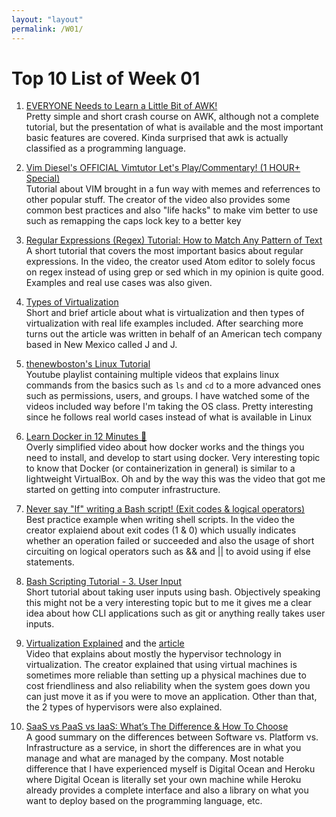 ```yaml
---
layout: "layout"
permalink: /W01/
---
```


# Top 10 List of Week 01

1. [EVERYONE Needs to Learn a Little Bit of AWK!](https://www.youtube.com/watch?v=jJ02kEETw70)<br>
Pretty simple and short crash course on AWK, although not a complete tutorial, but the presentation of what is available and the most important basic features are covered. Kinda surprised that awk is actually classified as a programming language.

2. [Vim Diesel's OFFICIAL Vimtutor Let's Play/Commentary! (1 HOUR+ Special)](https://youtu.be/d8XtNXutVto)<br>
Tutorial about VIM brought in a fun way with memes and referrences to other popular stuff. The creator of the video also provides some common best practices and also "life hacks" to make vim better to use such as remapping the caps lock key to a better key

3. [Regular Expressions (Regex) Tutorial: How to Match Any Pattern of Text
](https://www.youtube.com/watch?v=sa-TUpSx1JA)<br>
A short tutorial that covers the most important basics about regular expressions.
In the video, the creator used Atom editor to solely focus on regex instead of using
grep or sed which in my opinion is quite good. Examples and real use cases was also given. 

4. [Types of Virtualization](https://jandjtech.com/managed-service/virtualization/seven-different-types-of-virtualization/)<br>
Short and brief article about what is virtualization and then types of virtualization with real life examples included. After searching more turns out the article was written in behalf of an American tech company based in New Mexico called J and J.

5. [thenewboston's Linux Tutorial](https://www.youtube.com/watch?v=HjuHHI60s44&list=PL6gx4Cwl9DGCkg2uj3PxUWhMDuTw3VKjM)<br>
Youtube playlist containing multiple videos that explains linux commands from the basics such as `ls` and `cd` to a more advanced ones such as permissions, users, and groups. I have watched some of the videos included way before I'm taking the OS class. Pretty interesting since he follows real world cases instead of what is available in Linux

6. [Learn Docker in 12 Minutes 🐳](https://www.youtube.com/watch?v=YFl2mCHdv24)<br>
Overly simplified video about how docker works and the things you need to install, and develop to start using docker. Very interesting topic to know that Docker (or containerization in general) is similar to a lightweight VirtualBox. Oh and by the way this was the video that got me started on getting into computer infrastructure.

7. [Never say "If" writing a Bash script! (Exit codes & logical operators)](https://www.youtube.com/watch?v=p0KKBmfiVl0)<br>
Best practice example when writing shell scripts. In the video the creator explaiend about exit codes (1 & 0) which usually indicates whether an operation failed or succeeded and also the usage of short circuiting on logical operators such as && and || to avoid using if else statements.

8. [Bash Scripting Tutorial - 3. User Input](https://ryanstutorials.net/bash-scripting-tutorial/bash-input.php)<br>
Short tutorial about taking user inputs using bash. Objectively speaking this might not be a very interesting topic but to me it gives me a clear idea about how CLI applications such as git or anything really takes user inputs.

9. [Virtualization Explained](https://www.youtube.com/watch?v=FZR0rG3HKIk) and the [article](https://www.ibm.com/cloud/learn/hypervisors?utm_medium=OSocial&utm_source=Youtube&utm_content=000005UJ&utm_term=10002434&utm_id=YTDescription-101-Virtualization-Explained-LH-Hypervisors-Guide&cm_mmc=OSocial_Youtube-_-Cloud+and+Data+Platform_Cloud+Platform+F2F-_-WW_WW-_-YTDescription-101-Virtualization-Explained-LH-Hypervisors-Guide&cm_mmca1=000005UJ&cm_mmca2=10002434)<br>
Video that explains about mostly the hypervisor technology in virtualization. The creator explained that using virtual machines is sometimes more reliable than setting up a physical machines due to cost friendliness and also reliability when the system goes down you can just move it as if you were to move an application. Other than that, the 2 types of hypervisors were also explained.

10. [SaaS vs PaaS vs IaaS: What’s The Difference & How To Choose](https://www.bmc.com/blogs/saas-vs-paas-vs-iaas-whats-the-difference-and-how-to-choose/)<br>
A good summary on the differences between Software vs. Platform vs. Infrastructure as a service, in short the differences are in what you manage and what are managed by the company. Most notable difference that I have experienced myself is Digital Ocean and Heroku where Digital Ocean is literally set your own machine while Heroku already provides a complete interface and also a library on what you want to deploy based on the programming language, etc.
